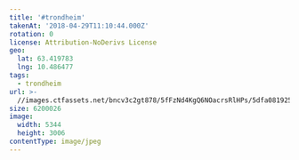 ```yaml
---
title: '#trondheim'
takenAt: '2018-04-29T11:10:44.000Z'
rotation: 0
license: Attribution-NoDerivs License
geo:
  lat: 63.419783
  lng: 10.486477
tags:
  - trondheim
url: >-
  //images.ctfassets.net/bncv3c2gt878/5fFzNd4KgQ6NOacrsRlHPs/5dfa08192520f7f73111c74279927b26/trondheim_40137223990_o
size: 6200026
image:
  width: 5344
  height: 3006
contentType: image/jpeg
---
```


